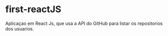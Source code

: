 # first-reactJS
Aplicaçao em React Js, que usa a API do GitHub para listar os repositorios dos usuarios.
